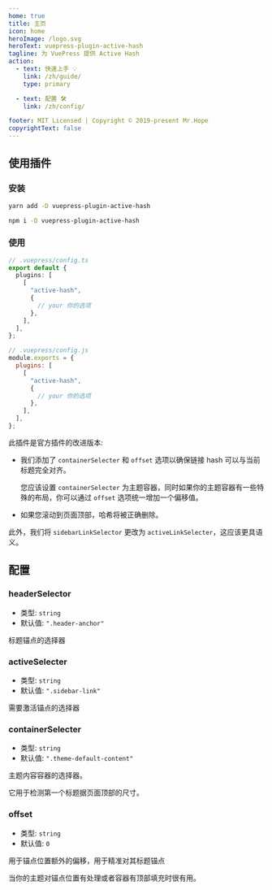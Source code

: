 ```yaml
---
home: true
title: 主页
icon: home
heroImage: /logo.svg
heroText: vuepress-plugin-active-hash
tagline: 为 VuePress 提供 Active Hash
action:
  - text: 快速上手 💡
    link: /zh/guide/
    type: primary

  - text: 配置 🛠
    link: /zh/config/

footer: MIT Licensed | Copyright © 2019-present Mr.Hope
copyrightText: false
---
```


## 使用插件

### 安装

<CodeGroup>
<CodeGroupItem title="yarn">

```bash
yarn add -D vuepress-plugin-active-hash
```

</CodeGroupItem>

<CodeGroupItem title="npm">

```bash
npm i -D vuepress-plugin-active-hash
```

</CodeGroupItem>
</CodeGroup>

### 使用

<CodeGroup>
<CodeGroupItem title="ts">

```ts
// .vuepress/config.ts
export default {
  plugins: [
    [
      "active-hash",
      {
        // your 你的选项
      },
    ],
  ],
};
```

</CodeGroupItem>

<CodeGroupItem title="js">

```js
// .vuepress/config.js
module.exports = {
  plugins: [
    [
      "active-hash",
      {
        // your 你的选项
      },
    ],
  ],
};
```

</CodeGroupItem>
</CodeGroup>

此插件是官方插件的改进版本:

- 我们添加了 `containerSelecter` 和 `offset` 选项以确保链接 hash 可以与当前标题完全对齐。

  您应该设置 `containerSelecter` 为主题容器，同时如果你的主题容器有一些特殊的布局，你可以通过 `offset` 选项统一增加一个偏移值。

- 如果您滚动到页面顶部，哈希将被正确删除。

此外，我们将 `sidebarLinkSelector` 更改为 `activeLinkSelecter`，这应该更具语义。

## 配置

### headerSelector

- 类型: `string`
- 默认值: `".header-anchor"`

标题锚点的选择器

### activeSelecter

- 类型: `string`
- 默认值: `".sidebar-link"`

需要激活锚点的选择器

### containerSelecter

- 类型: `string`
- 默认值: `".theme-default-content"`

主题内容容器的选择器。

它用于检测第一个标题据页面顶部的尺寸。

### offset

- 类型: `string`
- 默认值: `0`

用于锚点位置额外的偏移，用于精准对其标题锚点

当你的主题对锚点位置有处理或者容器有顶部填充时很有用。
